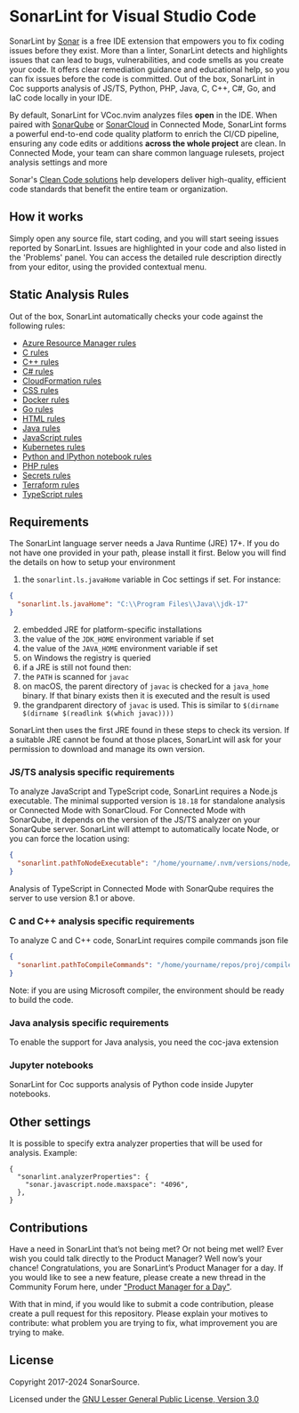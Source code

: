 # SonarLint for Visual Studio Code

SonarLint by [Sonar](https://www.sonarsource.com/) is a free IDE extension that empowers you to fix coding issues before they exist. More than a linter, SonarLint detects and highlights issues that can lead to bugs, vulnerabilities, and code smells as you create your code. It offers clear remediation guidance and educational help, so you can fix issues before the code is committed.
Out of the box, SonarLint in Coc supports analysis of JS/TS, Python, PHP, Java, C, C++, C#, Go, and IaC code locally in your IDE.

By default, SonarLint for VCoc.nvim analyzes files **open** in the IDE. When paired with [SonarQube](https://www.sonarsource.com/products/sonarqube/) or [SonarCloud](https://www.sonarsource.com/products/sonarcloud/) in Connected Mode, SonarLint forms a powerful end-to-end code quality platform to enrich the CI/CD pipeline, ensuring any code edits or additions **across the whole project** are clean.
In Connected Mode, your team can share common language rulesets, project analysis settings and more

Sonar's [Clean Code solutions](https://www.sonarsource.com/solutions/clean-code/) help developers deliver high-quality, efficient code standards that benefit the entire team or organization.

## How it works

Simply open any source file, start coding, and you will start seeing issues reported by SonarLint. Issues are highlighted in your code and also listed in the 'Problems' panel. You can access the detailed rule description directly from your editor, using the provided contextual menu.

## Static Analysis Rules

Out of the box, SonarLint automatically checks your code against the following rules:

-   [Azure Resource Manager rules](https://rules.sonarsource.com/azureresourcemanager)
-   [C rules](https://rules.sonarsource.com/c)
-   [C++ rules](https://rules.sonarsource.com/cpp)
-   [C# rules](https://rules.sonarsource.com/csharp/)
-   [CloudFormation rules](https://rules.sonarsource.com/cloudformation)
-   [CSS rules](https://rules.sonarsource.com/css)
-   [Docker rules](https://rules.sonarsource.com/docker)
-   [Go rules](https://rules.sonarsource.com/go)
-   [HTML rules](https://rules.sonarsource.com/html)
-   [Java rules](https://rules.sonarsource.com/java)
-   [JavaScript rules](https://rules.sonarsource.com/javascript)
-   [Kubernetes rules](https://rules.sonarsource.com/kubernetes)
-   [Python and IPython notebook rules](https://rules.sonarsource.com/python)
-   [PHP rules](https://rules.sonarsource.com/php)
-   [Secrets rules](https://rules.sonarsource.com/secrets)
-   [Terraform rules](https://rules.sonarsource.com/terraform)
-   [TypeScript rules](https://rules.sonarsource.com/typescript)

## Requirements

The SonarLint language server needs a Java Runtime (JRE) 17+. If you do not have one provided in your path, please install it first. Below you will find the details on how to setup your environment

1.  the `sonarlint.ls.javaHome` variable in Coc settings if set. For instance:

   ```json
   {
     "sonarlint.ls.javaHome": "C:\\Program Files\\Java\\jdk-17"
   }
   ```

2.  embedded JRE for platform-specific installations
3.  the value of the `JDK_HOME` environment variable if set
4.  the value of the `JAVA_HOME` environment variable if set
5.  on Windows the registry is queried
6.  if a JRE is still not found then:
   1.  the `PATH` is scanned for `javac`
   2.  on macOS, the parent directory of `javac` is checked for a `java_home` binary. If that binary exists then it is executed and the result is used
   3.  the grandparent directory of `javac` is used. This is similar to `$(dirname $(dirname $(readlink $(which javac))))`

SonarLint then uses the first JRE found in these steps to check its version. If a suitable JRE cannot be found at those places, SonarLint will ask for your permission to download and manage its own version.

### JS/TS analysis specific requirements

To analyze JavaScript and TypeScript code, SonarLint requires a Node.js executable. The minimal supported version is `18.18` for standalone analysis or Connected Mode with SonarCloud. For Connected Mode with SonarQube, it depends on the version of the JS/TS analyzer on your SonarQube server. SonarLint will attempt to automatically locate Node, or you can force the location using:

```json
{
  "sonarlint.pathToNodeExecutable": "/home/yourname/.nvm/versions/node/v18.18.0/bin/node"
}
```

Analysis of TypeScript in Connected Mode with SonarQube requires the server to use version 8.1 or above.

### C and C++ analysis specific requirements

To analyze C and C++ code, SonarLint requires compile commands json file

```json
{
  "sonarlint.pathToCompileCommands": "/home/yourname/repos/proj/compile_commands.json"
}
```

Note: if you are using Microsoft compiler, the environment should be ready to build the code.

### Java analysis specific requirements

To enable the support for Java analysis, you need the coc-java extension

### Jupyter notebooks

SonarLint for Coc supports analysis of Python code inside Jupyter notebooks.

## Other settings

It is possible to specify extra analyzer properties that will be used for analysis. Example:

```jsonc
{
  "sonarlint.analyzerProperties": {
    "sonar.javascript.node.maxspace": "4096",
  },
}
```

## Contributions

Have a need in SonarLint that’s not being met? Or not being met well? Ever wish you could talk directly to the Product Manager? Well now’s your chance! Congratulations, you are SonarLint’s Product Manager for a day. If you would like to see a new feature, please create a new thread in the Community Forum here, under ["Product Manager for a Day"](https://community.sonarsource.com/c/sl/pm-for-a-day-sl/41).

With that in mind, if you would like to submit a code contribution, please create a pull request for this repository. Please explain your motives to contribute: what problem you are trying to fix, what improvement you are trying to make.

## License

Copyright 2017-2024 SonarSource.

Licensed under the [GNU Lesser General Public License, Version 3.0](http://www.gnu.org/licenses/lgpl.txt)

